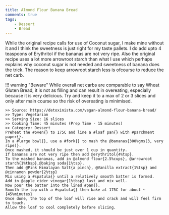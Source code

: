 ```yaml
---
title: Almond Flour Banana Bread
comments: true
tags:
    - Dessert
    - Bread
---
```


While the original recipe calls for use of Coconut sugar, I make mine without it and I think the sweetness is just right for my taste pallets. I do add upto 4 teaspoons of Erythritol if the bananas are not very ripe. Also the original recipe uses a lot more arrowroot starch than what I use which perhaps explains why coconut sugar is not needed and sweetness of banana does the trick. The reason to keep arrowroot starch less is ofcourse to reduce the net carb.

!!! warning "Beware"
    While overall net carbs are comparable to say Wheat Gluten Bread, it is not as filling and can result in overeating, especially because it is very delicious. Try and keep it to a max of 2 or 3 slices and only after main course so the risk of overeating is minimised.

```cooklang
>> Source: https://detoxinista.com/vegan-almond-flour-banana-bread/
>> Type: Vegetarian
>> Serving Size: 16 slices
>> Cooking Time: 45 minutes (Prep Time - 15 minutes)
>> Category: Dessert
Preheat the #oven{} to 175C and line a #loaf pan{} with #parchment paper{}. 
In a #large bowl{}, use a #fork{} to mash the @bananas{300%gms(3, very ripe)}.
Once mashed, it should be just over 1 cup in quantity.
If bananas are not very ripe then add @erythritol{4%tsp}.
To the mashed bananas, add in @almond flour{2.5%cups}, @arrowroot starch{1%tbsp},@baking soda{1%tsp}.
Then add @Pink Himalayan Salt{a pinch}, @Vanilla extract{1%tsp} and @cinnamon powder{2%tsp}
Mix using a #spatula{} until a relatively smooth batter is formed. 
Add in @apple cider vinegar{1%tbsp} last and mix well.
Now pour the batter into the lined #pan{}. 
Smooth the top with a #spatula{} then bake at 175C for about ~{45%minutes}
Once done, the top of the loaf will rise and crack and will feel firm to touch. 
Allow the loaf to cool completely before slicing.
```
